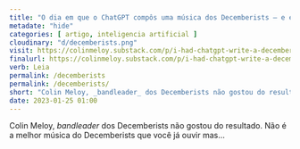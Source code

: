 ```yaml
---
title: "O dia em que o ChatGPT compôs uma música dos Decemberists — e ela foi gravada!"
metadate: "hide"
categories: [ artigo, inteligencia artificial ]
cloudinary: "d/decemberists.png"
visit: https://colinmeloy.substack.com/p/i-had-chatgpt-write-a-decemberists
finalurl: https://colinmeloy.substack.com/p/i-had-chatgpt-write-a-decemberists
verb: Leia
permalink: /decemberists
permalink: /decemberists/
short: "Colin Meloy, _bandleader_ dos Decemberists não gostou do resultado. Não é a melhor música do Decemberists que você já ouvir mas…"
date: 2023-01-25 01:00
---
```

Colin Meloy, _bandleader_ dos Decemberists não gostou do resultado. Não é a melhor música do Decemberists que você já ouvir mas…